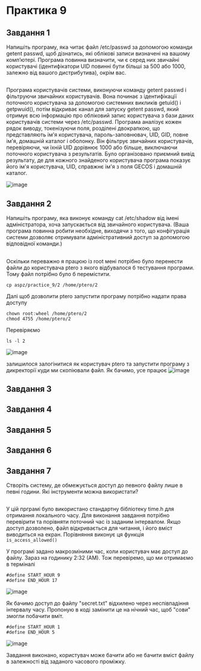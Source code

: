 # Практика 9
## Завдання 1
 Напишіть програму, яка читає файл /etc/passwd за допомогою команди getent passwd, щоб дізнатись, які облікові записи визначені на вашому комп’ютері.
 Програма повинна визначити, чи є серед них звичайні користувачі (ідентифікатори UID повинні бути більші за 500 або 1000, залежно від вашого дистрибутива), окрім вас.
##
Програма користувачів системи, виконуючи команду getent passwd і фільтруючи звичайних користувачів. Вона починає з ідентифікації поточного користувача за допомогою системних викликів getuid() і getpwuid(), потім відкриває канал для запуску getent passwd, який отримує всю інформацію про обліковий запис користувача з бази даних користувачів системи через /etc/passwd. Програма аналізує кожен рядок виводу, токенізуючи поля, розділені двокрапкою, що представляють ім'я користувача, пароль-заповнювач, UID, GID, повне ім'я, домашній каталог і оболонку. Він фільтрує звичайних користувачів, перевіряючи, чи їхній UID дорівнює 1000 або більше, виключаючи поточного користувача з результатів.
Було організовано приємний вивід результату, де для кожного знайденого користувача програма показує його ім'я користувача, UID, справжнє ім'я з поля GECOS і домашній каталог.

![image](https://github.com/user-attachments/assets/0be70002-a055-4d6e-9241-1d2cd3d03730)

## Завдання 2
 Напишіть програму, яка виконує команду cat /etc/shadow від імені адміністратора, хоча запускається від звичайного користувача.
 (Ваша програма повинна робити необхідне, виходячи з того, що конфігурація системи дозволяє отримувати адміністративний доступ за допомогою відповідної команди.)

##
Оскільки переважно я працюю із root мені потрібно було перенести файли до користувача ptero з якого відбувалося б тестування програми. Тому файл потрібно було б перемістити.
```
cp aspz/practice_9/2 /home/ptero/2
```
Далі щоб дозволити ptero запустити програму потрібно надати права доступу
```
chown root:wheel /home/ptero/2
chmod 4755 /home/ptero/2
```

Перевіряємо
```
ls -l 2
```

![image](https://github.com/user-attachments/assets/1116ad2f-057a-446c-8cee-ed215756f324)

залишилося залогінитися як користувач ptero та запустити програму з дикректорії куди ми скопіювали файл. Як бачимо, усе працює
![image](https://github.com/user-attachments/assets/7bcf1355-16eb-40fb-9b58-b173c7a8ae4f)

## Завдання 3
##
## Завдання 4
##
## Завдання 5
##
## Завдання 6
##
## Завдання 7
Створіть систему, де обмежується доступ до певного файлу лише в певні години. Які інструменти можна використати?
##

У цій прграмі було використано стандартну бібліотеку time.h для отримання локального часу. Для виконання завдання потрібно перевірити та порівняти поточний час із заданим інтервалом.
Якщо доступ дозволено, файл відкривається для читання, і
його вміст виводиться на екран. 
Порівняння виконує ця функція `is_access_allowed()`

У програмі задано макрозміними час, коли користувач має доступ до файлу. Зараз на годинику 2:32 (АМ). Тож перевіремо, що ми отримаємо в терміналі
```
#define START_HOUR 9
#define END_HOUR 17
```

![image](https://github.com/user-attachments/assets/c8c576e5-43ef-483d-a6f1-4decd08f8d19)

Як бачимо доступ до файлу "secret.txt" відхилено через неспівпадіння інтервалу часу. Пропоную в коді замінити це на нічний час, щоб "сови" змогли побачити вміт.

```
#define START_HOUR 1
#define END_HOUR 5
```
![image](https://github.com/user-attachments/assets/ca3663c1-b090-4e15-84d4-b5bd5d8a3bf7)

Завдання виконано, користувач може бачити або не бачити вміст файлу в залежності від заданого часового проміжку.
